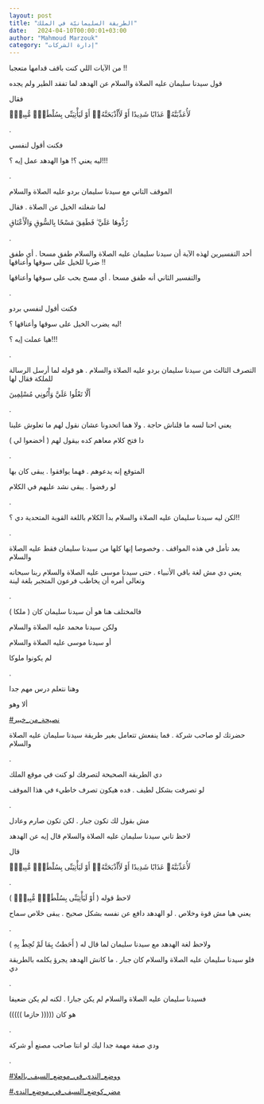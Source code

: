```yaml
---
layout: post
title: "الطريقة السليمانيّة في الملك"
date:   2024-04-10T00:00:01+03:00
author: "Mahmoud Marzouk"
category: "إدارة الشركات"
---
```



من الآيات اللي كنت باقف قدامها متعجبا !!

قول سيدنا سليمان عليه الصلاة والسلام عن الهدهد لما تفقد
الطير ولم يجده

فقال

لَأُعَذِّبَنَّهُۥ عَذَابًا شَدِيدًا أَوْ لَأَاْذْبَحَنَّهُۥٓ أَوْ لَيَأْتِيَنِّى بِسُلْطَٰنٍۢ
مُّبِينٍۢ

.

فكنت أقول لنفسي

ليه يعني ؟! هوا الهدهد عمل إيه ؟!!!

.

الموقف التاني مع سيدنا سليمان بردو عليه الصلاة
والسلام

لما شغلته الخيل عن الصلاة . فقال

رُدُّوهَا عَلَيَّ ۖ فَطَفِقَ مَسْحًا بِالسُّوقِ وَالْأَعْنَاقِ

.

أحد التفسيرين لهذه الآية أن سيدنا سليمان عليه الصلاة
والسلام طفق مسحا . أي طفق ضربا للخيل على سوقها وأعناقها !!

والتفسير الثاني أنه طفق مسحا . أي مسح بحب على سوقها
وأعناقها

.

فكنت أقول لنفسي بردو

ليه يضرب الخيل على سوقها وأعناقها ؟!

هيا عملت إيه ؟!!!

.

التصرف الثالث من سيدنا سليمان بردو عليه الصلاة والسلام .
هو قوله لما أرسل الرسالة للملكة فقال لها

أَلَّا تَعْلُوا عَلَيَّ وَأْتُونِي مُسْلِمِينَ

.

يعني احنا لسه ما قلناش حاجة . ولا هما اتحدونا عشان نقول
لهم ما تعلوش علينا

دا فتح كلام معاهم كده بيقول لهم ( أخضعوا لي )

.

المتوقع إنه يدعوهم . فهما يوافقوا . يبقى كان بها

لو رفضوا . يبقى نشد عليهم في الكلام

.

لكن ليه سيدنا سليمان عليه الصلاة والسلام بدأ الكلام
باللغة القوية المتحدية دي ؟!!

.

بعد تأمل في هذه المواقف . وخصوصا إنها كلها من سيدنا
سليمان فقط عليه الصلاة والسلام

يعني دي مش لغة باقي الأنبياء . حتى سيدنا موسى عليه
الصلاة والسلام ربنا سبحانه وتعالى أمره أن يخاطب فرعون المتجبر بلغة
لينة

.

فالمختلف هنا هو أن سيدنا سليمان كان ( ملكا )

ولكن سيدنا محمد عليه الصلاة والسلام

أو سيدنا موسى عليه الصلاة والسلام

لم يكونوا ملوكا

.

وهنا نتعلم درس مهم جدا

ألا وهو

[<u>\#نصيحة\_من\_خبير</u>](https://www.facebook.com/hashtag/%D9%86%D8%B5%D9%8A%D8%AD%D8%A9_%D9%85%D9%86_%D8%AE%D8%A8%D9%8A%D8%B1?__eep__=6&__cft__%5b0%5d=AZVzmrLYSlsGbqCDRGC0sgx-8qu_E8Af6GJddzIYT8rHnrKXbIV2-mO8DhhV6FA6iTCbdba4JGNCdUoKQ1d5fptauTqSmksLWJe22i73rcHLEW-qgidqGR2Ksa7N3jlV32dnBOyz4s8F-SeByXMhBXH55V9qXAycoqLxE-rysFtp4xVu4rqWb_N7zX9nLGSxYL8&__tn__=*NK-R)

حضرتك لو صاحب شركة . فما ينفعش تتعامل بغير طريقة سيدنا
سليمان عليه الصلاة والسلام

.

دي الطريقة الصحيحة لتصرفك لو كنت في موقع الملك

لو تصرفت بشكل لطيف . فده هيكون تصرف خاطيء في هذا
الموقف

.

مش بقول لك تكون جبار . لكن تكون صارم وعادل

لاحظ تاني سيدنا سليمان عليه الصلاة والسلام قال إيه عن
الهدهد

قال

لَأُعَذِّبَنَّهُۥ عَذَابًا شَدِيدًا أَوْ لَأَاْذْبَحَنَّهُۥٓ أَوْ لَيَأْتِيَنِّى بِسُلْطَٰنٍۢ
مُّبِينٍۢ

.

لاحظ قوله ( أَوْ لَيَأْتِيَنِّى بِسُلْطَٰنٍۢ مُّبِينٍۢ )

يعني هيا مش قوة وخلاص . لو الهدهد دافع عن نفسه بشكل صحيح
. يبقى خلاص سماح

.

ولاحظ لغة الهدهد مع سيدنا سليمان لما قال له ( أَحَطتُ بِمَا
لَمْ تُحِطْ بِهِ )

فلو سيدنا سليمان عليه الصلاة والسلام كان جبار . ما كانش
الهدهد يجرؤ يكلمه بالطريقة دي

.

فسيدنا سليمان عليه الصلاة والسلام لم يكن جبارا . لكنه لم
يكن ضعيفا

هو كان ((((( حازما )))))

.

ودي صفة مهمة جدا ليك لو انتا صاحب مصنع أو شركة

.

[<u>\#ووضع\_الندى\_في\_موضع\_السيف\_بالعلا</u>](https://www.facebook.com/hashtag/%D9%88%D9%88%D8%B6%D8%B9_%D8%A7%D9%84%D9%86%D8%AF%D9%89_%D9%81%D9%8A_%D9%85%D9%88%D8%B6%D8%B9_%D8%A7%D9%84%D8%B3%D9%8A%D9%81_%D8%A8%D8%A7%D9%84%D8%B9%D9%84%D8%A7?__eep__=6&__cft__%5b0%5d=AZVzmrLYSlsGbqCDRGC0sgx-8qu_E8Af6GJddzIYT8rHnrKXbIV2-mO8DhhV6FA6iTCbdba4JGNCdUoKQ1d5fptauTqSmksLWJe22i73rcHLEW-qgidqGR2Ksa7N3jlV32dnBOyz4s8F-SeByXMhBXH55V9qXAycoqLxE-rysFtp4xVu4rqWb_N7zX9nLGSxYL8&__tn__=*NK-R)

[<u>\#مضر\_كوضع\_السيف\_في\_موضع\_الندى</u>](https://www.facebook.com/hashtag/%D9%85%D8%B6%D8%B1_%D9%83%D9%88%D8%B6%D8%B9_%D8%A7%D9%84%D8%B3%D9%8A%D9%81_%D9%81%D9%8A_%D9%85%D9%88%D8%B6%D8%B9_%D8%A7%D9%84%D9%86%D8%AF%D9%89?__eep__=6&__cft__%5b0%5d=AZVzmrLYSlsGbqCDRGC0sgx-8qu_E8Af6GJddzIYT8rHnrKXbIV2-mO8DhhV6FA6iTCbdba4JGNCdUoKQ1d5fptauTqSmksLWJe22i73rcHLEW-qgidqGR2Ksa7N3jlV32dnBOyz4s8F-SeByXMhBXH55V9qXAycoqLxE-rysFtp4xVu4rqWb_N7zX9nLGSxYL8&__tn__=*NK-R)
